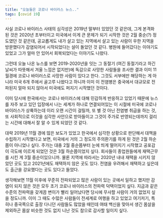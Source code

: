 ```yaml
---
title: "오늘들은 코로나 바이러스 뉴스.."
tags: [covid 19]
---
```


사실 코로나 바이러스 사태의 심각성은 2019년 말부터 있었던 것 같은데, 그게 본격화 된 것은 2020년 초부터이고 미국에서 이게 큰 문제가 되기 시작한 것은 2월 중순(?) 정도였던 것 같은데, 공교롭게도 내가 살고 있는 지역에서 살고 있는 사람이 우한 지역을 방문했다가 감염되어서 시작되었다는 설이 돌았던 것 같다. 병원에 들어갔다는 이야기도 있었고 그가 얼마 안 있어서 회복되었다는 이야기도 나왔다.

그런데 오늘 나온 뉴스를 보면 2019-2020년을 잇는 그 동절기 (여긴 동절기라고 하긴 날씨가 따뜻해서 겨울 느낌은 없지만)에 독감으로 사망한 사람들을 조사한 결과 이미 11월경에 코로나 바이러스로 사망한 사람이 있다고 한다. 그것도 서부에만 해당하는 게 아니라 미국 6개 주에서 골고루 나왔다고 하니까 이미 이 전염병은 중국에서 대규모로 전파된지 얼마 되지 않아서 미국에도 퍼지기 시작했던 것이다.

이미 당시에 한국에서는 코로나 바이러스에 대해 민감하게 반응하고 있었기 때문에 뉴스를 자주 보고 있던 입장에서 나는 세계가 하나로 연결되어있는 이 시절에 미국에 코로나바이러스가 상륙하는데 이리 오랜 시간이 걸릴까, 또 별 것 아닌 전염병 취급을 하는 것, 또 사회적으로 이것을 심각한 사안으로 받아들이고 그것이 주가로 반영되는데까지 걸리는 시간에 대해서 잘 알 수 있게 되었던 것 같다.

대략 2019년 11월 경에 많은 보도가 있었고 한국에서 심각한 상황으로 판단해서 대책을 수립하기 시작했다고 보면, 미국에서 거의 그 정도의 주의환기를 하게 된 것은 2월 하순쯤이 아니었나 싶다. 주가는 대충 2월 중순쯤부터 눈에 띄게 떨어지기 시작했고 공포감이 극도에 이르게 되었던 것은 3월 하순쯤이었지 싶다. 회사들이 종업원들에게 재택근무를 시킨 게 3월 중순이있으니까. 물론 지역에 따라서는 2020년 내내 재택을 시키지 않았던 곳도 있고 2021년에도 재택하지 않은 곳도 있다. 전염을 우려해서 재택하고 싶은데도 출근을 강요했다는 곳도 있다고 들었다. 

생각해보면 11월 이후에 꾸준히 전파되었고 많은 사람이 있는 곳에서 일하고 했지만 감염이 되지 않은 것은 모두 초기 코로나 바이러스의 전파력 덕택이었지 싶다. 지금과 같은 수준의 전파력을 갖게끔 변이가 빨리 일어났다면 당시에 무사할 사람이 거의 없었지 싶을 정도니까. 이미 그 때도 수많은 사람들이 전세계로 여행을 하고 있었고 여기저기, 특히나 중국쪽으로 출장 다니던 사람들도 많았을 때인데 여태 백신을 맞아서 생긴 몸살을 제외하곤 몸살 비슷한 것도 없지 니난 것도 참으로 감사할 일이지 싶다. 